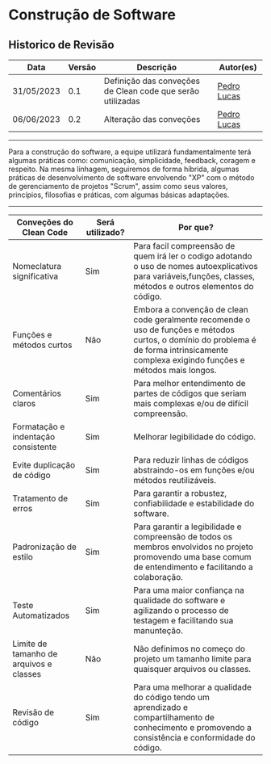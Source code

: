 # Construção de Software

## Historico de Revisão

| Data     | Versão | Descrição                  | Autor(es)                                                                          |
|----------|--------|----------------------------|---------------------------------------------------------------------------------------------|
|31/05/2023|   0.1  | Definição das conveções de Clean code que serão utilizadas       |[Pedro Lucas](https://github.com/lucasdray)| 
|06/06/2023|   0.2  | Alteração das conveções      |[Pedro Lucas](https://github.com/lucasdray)| 


----------------------------------------------------------------

Para a construção do software, a equipe utilizará fundamentalmente terá algumas práticas como: comunicação, simplicidade, feedback, coragem e respeito. Na mesma linhagem, seguiremos de forma híbrida, algumas práticas de desenvolvimento de software envolvendo "XP" com o método de gerenciamento de projetos "Scrum", assim como seus valores, princípios, filosofias e práticas, com algumas básicas adaptações.

-----------------------------------------------------------------------------------------------------------------

| Conveções do Clean Code | Será utilizado? | Por que? |
|----------------|----------|-----------|
|Nomeclatura significativa|Sim| Para facil compreensão de quem irá ler o codigo adotando o uso de nomes autoexplicativos para variáveis,funções, classes, métodos e outros elementos do código.|
|Funções e métodos curtos|Não|Embora a convenção de clean code geralmente recomende o uso de funções e métodos curtos, o domínio do problema é de forma intrinsicamente complexa exigindo funções e métodos mais longos.|
|Comentários claros|Sim| Para melhor entendimento de partes de códigos que seriam mais complexas e/ou de difícil compreensão.|
|Formatação e indentação consistente|Sim| Melhorar legibilidade do código.|
|Evite duplicação de código|Sim| Para reduzir linhas de códigos abstraindo-os em funções e/ou métodos reutilizáveis.|
|Tratamento de erros|Sim| Para garantir a robustez, confiabilidade e estabilidade do software.|
|Padronização de estilo|Sim| Para garantir a legibilidade e compreensão de todos os membros envolvidos no projeto promovendo uma base comum de entendimento e facilitando a colaboração.|
|Teste Automatizados|Sim| Para uma maior confiança na qualidade do software e agilizando o processo de testagem e facilitando sua manunteção.|
|Limite de tamanho de arquivos e classes|Não| Não definimos no começo do projeto um tamanho limite para quaisquer arquivos ou classes.|
|Revisão de código|Sim| Para uma melhorar a qualidade do código tendo um aprendizado e compartilhamento de conhecimento e promovendo a consistência e conformidade do código.|
